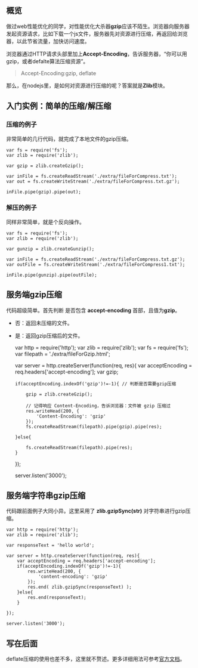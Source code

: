 ##  概览 ##

做过web性能优化的同学，对性能优化大杀器**gzip**应该不陌生。浏览器向服务器发起资源请求，比如下载一个js文件，服务器先对资源进行压缩，再返回给浏览器，以此节省流量，加快访问速度。

浏览器通过HTTP请求头部里加上**Accept-Encoding**，告诉服务器，“你可以用gzip，或者defalte算法压缩资源”。

> Accept-Encoding:gzip, deflate

那么，在nodejs里，是如何对资源进行压缩的呢？答案就是**Zlib**模块。

##  入门实例：简单的压缩/解压缩 ##

###  压缩的例子 ###

非常简单的几行代码，就完成了本地文件的gzip压缩。

    var fs = require('fs');
    var zlib = require('zlib');
    
    var gzip = zlib.createGzip();
    
    var inFile = fs.createReadStream('./extra/fileForCompress.txt');
    var out = fs.createWriteStream('./extra/fileForCompress.txt.gz');
    
    inFile.pipe(gzip).pipe(out);

###  解压的例子 ###

同样非常简单，就是个反向操作。

    var fs = require('fs');
    var zlib = require('zlib');
    
    var gunzip = zlib.createGunzip();
    
    var inFile = fs.createReadStream('./extra/fileForCompress.txt.gz');
    var outFile = fs.createWriteStream('./extra/fileForCompress1.txt');
    
    inFile.pipe(gunzip).pipe(outFile);

##  服务端gzip压缩 ##

代码超级简单。首先判断 是否包含 **accept-encoding** 首部，且值为**gzip**。

 *  否：返回未压缩的文件。
 *  是：返回gzip压缩后的文件。

    var http = require('http');
    var zlib = require('zlib');
    var fs = require('fs');
    var filepath = './extra/fileForGzip.html';
    
    var server = http.createServer(function(req, res){
        var acceptEncoding = req.headers['accept-encoding'];
        var gzip;
        
        if(acceptEncoding.indexOf('gzip')!=-1){ // 判断是否需要gzip压缩
            
            gzip = zlib.createGzip();
            
            // 记得响应 Content-Encoding，告诉浏览器：文件被 gzip 压缩过
            res.writeHead(200, {
                'Content-Encoding': 'gzip'
            });
            fs.createReadStream(filepath).pipe(gzip).pipe(res);
        
        }else{
    
            fs.createReadStream(filepath).pipe(res);
        }
    
    });
    
    server.listen('3000');

##  服务端字符串gzip压缩 ##

代码跟前面例子大同小异。这里采用了 **zlib.gzipSync(str)** 对字符串进行gzip压缩。

    var http = require('http');
    var zlib = require('zlib');
    
    var responseText = 'hello world';
    
    var server = http.createServer(function(req, res){
        var acceptEncoding = req.headers['accept-encoding'];
        if(acceptEncoding.indexOf('gzip')!=-1){
            res.writeHead(200, {
                'content-encoding': 'gzip'
            });
            res.end( zlib.gzipSync(responseText) );
        }else{
            res.end(responseText);
        }
    
    });
    
    server.listen('3000');

##  写在后面 ##

deflate压缩的使用也差不多，这里就不赘述。更多详细用法可参考[官方文档][Link 1]。


[Link 1]: https://nodejs.org/api/zlib.html#zlib_class_options